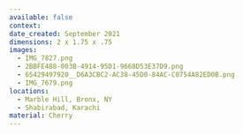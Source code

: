 ```yaml
---
available: false
context:
date_created: September 2021
dimensions: 2 x 1.75 x .75
images:
  - IMG_7827.png
  - 2BBFE4B8-003B-4914-95D1-9668D53E37D9.png
  - 65429497920__D6A3CBC2-AC38-45D0-84AC-C0754A82ED0B.png
  - IMG_7679.png
locations:
  - Marble Hill, Bronx, NY
  - Shabirabad, Karachi
material: Cherry
---
```

